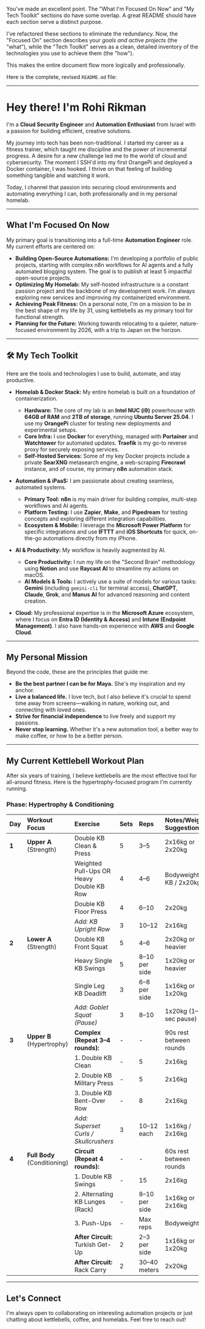 You've made an excellent point. The "What I'm Focused On Now" and "My Tech Toolkit" sections do have some overlap. A great README should have each section serve a distinct purpose.

I've refactored these sections to eliminate the redundancy. Now, the "Focused On" section describes your *goals and active projects* (the "what"), while the "Tech Toolkit" serves as a clean, detailed inventory of the technologies you use to achieve them (the "how").

This makes the entire document flow more logically and professionally.

Here is the complete, revised `README.md` file:

---

# Hey there! I'm Rohi Rikman

I'm a **Cloud Security Engineer** and **Automation Enthusiast** from Israel with a passion for building efficient, creative solutions.

My journey into tech has been non-traditional. I started my career as a fitness trainer, which taught me discipline and the power of incremental progress. A desire for a new challenge led me to the world of cloud and cybersecurity. The moment I SSH'd into my first OrangePi and deployed a Docker container, I was hooked. I thrive on that feeling of building something tangible and watching it work.

Today, I channel that passion into securing cloud environments and automating everything I can, both professionally and in my personal homelab.

---

## What I'm Focused On Now

My primary goal is transitioning into a full-time **Automation Engineer** role. My current efforts are centered on:

* **Building Open-Source Automations:** I'm developing a portfolio of public projects, starting with complex n8n workflows for AI agents and a fully automated blogging system. The goal is to publish at least 5 impactful open-source projects.
* **Optimizing My Homelab:** My self-hosted infrastructure is a constant passion project and the backbone of my development work. I'm always exploring new services and improving my containerized environment.
* **Achieving Peak Fitness:** On a personal note, I'm on a mission to be in the best shape of my life by 31, using kettlebells as my primary tool for functional strength.
* **Planning for the Future:** Working towards relocating to a quieter, nature-focused environment by 2026, with a trip to Japan on the horizon.

---

## 🛠️ My Tech Toolkit

Here are the tools and technologies I use to build, automate, and stay productive.

* **Homelab & Docker Stack:** My entire homelab is built on a foundation of containerization.
    * **Hardware:** The core of my lab is an **Intel NUC (i9)** powerhouse with **64GB of RAM** and **2TB of storage**, running **Ubuntu Server 25.04**. I use my **OrangePi** cluster for testing new deployments and experimental setups.
    * **Core Infra:** I use **Docker** for everything, managed with **Portainer** and **Watchtower** for automated updates. **Traefik** is my go-to reverse proxy for securely exposing services.
    * **Self-Hosted Services:** Some of my key Docker projects include a private **SearXNG** metasearch engine, a web-scraping **Firecrawl** instance, and of course, my primary **n8n** automation stack.

* **Automation & iPaaS:** I am passionate about creating seamless, automated systems.
    * **Primary Tool:** **n8n** is my main driver for building complex, multi-step workflows and AI agents.
    * **Platform Testing:** I use **Zapier**, **Make**, and **Pipedream** for testing concepts and exploring different integration capabilities.
    * **Ecosystem & Mobile:** I leverage the **Microsoft Power Platform** for specific integrations and use **IFTTT** and **iOS Shortcuts** for quick, on-the-go automations directly from my iPhone.

* **AI & Productivity:** My workflow is heavily augmented by AI.
    * **Core Productivity:** I run my life on the "Second Brain" methodology using **Notion** and use **Raycast AI** to streamline my actions on macOS.
    * **AI Models & Tools:** I actively use a suite of models for various tasks: **Gemini** (including `gemini-cli` for terminal access), **ChatGPT**, **Claude**, **Grok**, and **Manus AI** for advanced reasoning and content creation.

* **Cloud:** My professional expertise is in the **Microsoft Azure** ecosystem, where I focus on **Entra ID (Identity & Access)** and **Intune (Endpoint Management)**. I also have hands-on experience with **AWS** and **Google Cloud**.

---

## My Personal Mission

Beyond the code, these are the principles that guide me:

* **Be the best partner I can be for Maya.** She's my inspiration and my anchor.
* **Live a balanced life.** I love tech, but I also believe it's crucial to spend time away from screens—walking in nature, working out, and connecting with loved ones.
* **Strive for financial independence** to live freely and support my passions.
* **Never stop learning.** Whether it's a new automation tool, a better way to make coffee, or how to be a better person.

---

## My Current Kettlebell Workout Plan

After six years of training, I believe kettlebells are the most effective tool for all-around fitness. Here is the hypertrophy-focused program I'm currently running.

### Phase: Hypertrophy & Conditioning

| Day | Workout Focus | Exercise | Sets | Reps | Notes/Weight Suggestion |
| :-- | :--- | :--- | :--- | :--- | :--- |
| **1** | **Upper A** (Strength) | Double KB Clean & Press | 5 | 3–5 | 2x16kg or 2x20kg |
| | | Weighted Pull-Ups OR Heavy Double KB Row | 4 | 4–6 | Bodyweight + KB / 2x20kg |
| | | Double KB Floor Press | 4 | 6–10 | 2x20kg |
| | | *Add: KB Upright Row* | 3 | 10–12 | 2x16kg |
| **2** | **Lower A** (Strength) | Double KB Front Squat | 5 | 4–6 | 2x20kg or heavier |
| | | Heavy Single KB Swings | 5 | 8–10 per side | 1x20kg or heavier |
| | | Single Leg KB Deadlift | 3 | 6–8 per side | 1x16kg or 1x20kg |
| | | *Add: Goblet Squat (Pause)* | 3 | 8–10 | 1x20kg (1–2 sec pause) |
| **3** | **Upper B** (Hypertrophy) | **Complex (Repeat 3–4 rounds):** | - | - | 90s rest between rounds |
| | | 1. Double KB Clean | - | 5 | 2x16kg |
| | | 2. Double KB Military Press | - | 5 | 2x16kg |
| | | 3. Double KB Bent-Over Row | - | 8 | 2x16kg |
| | | *Add: Superset Curls / Skullcrushers* | 3 | 10–12 each | 1x16kg / 2x16kg |
| **4** | **Full Body** (Conditioning) | **Circuit (Repeat 4 rounds):** | - | - | 60s rest between rounds |
| | | 1. Double KB Swings | - | 15 | 2x16kg |
| | | 2. Alternating KB Lunges (Rack) | - | 8–10 per side | 1x16kg or 2x16kg |
| | | 3. Push-Ups | - | Max reps | Bodyweight |
| | | **After Circuit:** Turkish Get-Up | 2 | 2–3 per side | 1x16kg or 1x20kg |
| | | **After Circuit:** Rack Carry | 2 | 30–40 meters | 2x20kg |

---

## Let's Connect

I'm always open to collaborating on interesting automation projects or just chatting about kettlebells, coffee, and homelabs. Feel free to reach out!